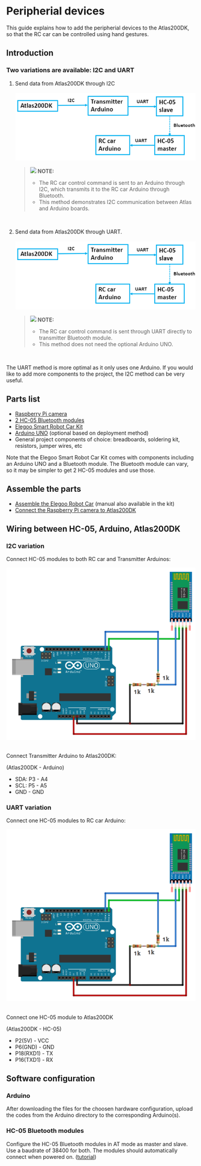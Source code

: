 
# Peripherial devices<a name="EN-US_TOPIC_0232642690"></a>

This guide explains how to add the peripherial devices to the Atlas200DK, so that the RC car can be controlled using hand gestures.

## Introduction

### Two variations are available: I2C and UART

1.  Send data from Atlas200DK through I2C <br ><br >
![](sample-handposeRC-I2C/figures/I2C.PNG)

    >![](public_sys-resources/icon-note.gif) **NOTE:**   
    >-   The RC car control command is sent to an Arduino through I2C, which transmits it to the RC car Arduino through Bluetooth.  
    >-   This method demonstrates I2C communication between Atlas and Arduino boards.
    
    <br />

2.  <a name="en-us_topic_0228461904_li3208251440"></a>Send data from Atlas200DK through UART.<br ><br >
![](sample-handposeRC-I2C/figures/I2C.PNG)

    >![](public_sys-resources/icon-note.gif) **NOTE:**   
    >-   The RC car control command is sent through UART directly to transmitter Bluetooth module. 
    >-   This method does not need the optional Arduino UNO.
 <br />
 
 The UART method is more optimal as it only uses one Arduino. If you would like to add more components to the project, the I2C method can be very useful.


## Parts list 

-   [Raspberry Pi camera](https://www.amazon.ca/seeed-studio-Raspberry-Official-V2%EF%BC%8C1080p/dp/B07Y33ZQZN/ref=sr_1_2_sspa?crid=TO0NJH5H3I34&keywords=raspberry+pi+camera+v2+noir&qid=1588817939&sprefix=Raspberry+pi+camera+v%2Caps%2C214&sr=8-2-spons&psc=1&spLa=ZW5jcnlwdGVkUXVhbGlmaWVyPUExODRaNlo3VVpTN0NJJmVuY3J5cHRlZElkPUEwOTIzNTgxTU0xWFBVMDMyOTRLJmVuY3J5cHRlZEFkSWQ9QTAxMzM0MzkxMlRYQjRCTEdNVzk3JndpZGdldE5hbWU9c3BfYXRmJmFjdGlvbj1jbGlja1JlZGlyZWN0JmRvTm90TG9nQ2xpY2s9dHJ1ZQ==)
-   [2 HC-05 Bluetooth modules](https://www.amazon.ca/DSD-TECH-HC-05-Pass-Through-Communication/dp/B01G9KSAF6/ref=sr_1_1_sspa?keywords=hc05&qid=1588817970&sr=8-1-spons&psc=1&spLa=ZW5jcnlwdGVkUXVhbGlmaWVyPUFaQk44T0QyTjhHME4mZW5jcnlwdGVkSWQ9QTA4Njc1MjEyNEpTRDBFQTFGUThBJmVuY3J5cHRlZEFkSWQ9QTA3NjI2MjIzR1MzOEdQWjhUUEkxJndpZGdldE5hbWU9c3BfYXRmJmFjdGlvbj1jbGlja1JlZGlyZWN0JmRvTm90TG9nQ2xpY2s9dHJ1ZQ==)
-   [Elegoo Smart Robot Car Kit](https://www.amazon.ca/ELEGOO-Ultrasonic-Bluetooth-Intelligent-Educational/dp/B07485YQP8)
-   [Arduino UNO](https://www.amazon.ca/Elegoo-Board-ATmega328P-ATMEGA16U2-Arduino/dp/B01EWOE0UU/ref=sr_1_3?keywords=Arduino+Uno&qid=1588817396&sr=8-3) (optional based on deployment method) 
-   General project components of choice: breadboards, soldering kit, resistors, jumper wires, etc

Note that the Elegoo Smart Robot Car Kit comes with components including an Arduino UNO and a Bluetooth module. The Bluetooth module can vary, so it may be simpler to get 2 HC-05 modules and use those. <br />

## Assemble the parts 
-   [Assemble the Elegoo Robot Car](https://dronebotworkshop.com/building-the-elegoo-smart-robot-car-part-1/) (manual also available in the kit)
-   [Connect the Raspberry Pi camera to Atlas200DK](https://www.huaweicloud.com/intl/en-us/ascend/doc/Atlas200DK/1.32.0.0(beta)/en/en-us_topic_0204328003.html)

## Wiring between HC-05, Arduino, Atlas200DK

### I2C variation 

Connect HC-05 modules to both RC car and Transmitter Arduinos:

![](sample-handposeRC-I2C/figures/Arduino_bt.png)
<br/><br/>


Connect Transmitter Arduino to Atlas200DK:

(Atlas200DK - Arduino)

-   SDA: P3 - A4
-   SCL: P5 - A5
-   GND - GND



### UART variation


Connect one HC-05 modules to RC car Arduino:

![](sample-handposeRC-I2C/figures/Arduino_bt.png)
<br/><br/>

Connect one HC-05 module to Atlas200DK

(Atlas200DK - HC-05) 

-   P2(5V) - VCC
-   P6(GND) - GND
-   P18(RXD1) - TX
-   P16(TXD1) - RX


## Software configuration<a name="EN-US_TOPIC_0232642690"></a>

### Arduino
After downloading the files for the choosen hardware configuration, upload the codes from the Arduino directory to the corresponding Arduino(s). 


### HC-05 Bluetooth modules
Configure the HC-05 Bluetooth modules in AT mode as master and slave. Use a baudrate of 38400 for both. The modules should automatically connect when powered on. ([tutorial](https://howtomechatronics.com/tutorials/arduino/how-to-configure-pair-two-hc-05-bluetooth-module-master-slave-commands/))
<br />











